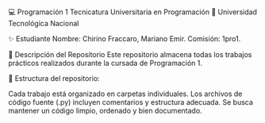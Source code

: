 💻 Programación 1
Tecnicatura Universitaria en Programación
📍 Universidad Tecnológica Nacional

✨ Estudiante
Nombre: Chirino Fraccaro, Mariano Emir.
Comisión: 1pro1.

📂 Descripción del Repositorio
Este repositorio almacena todas los trabajos prácticos realizados durante la cursada de Programación 1.

📌 Estructura del repositorio:

Cada trabajo está organizado en carpetas individuales.
Los archivos de código fuente (.py) incluyen comentarios y estructura adecuada.
Se busca mantener un código limpio, ordenado y bien documentado.
